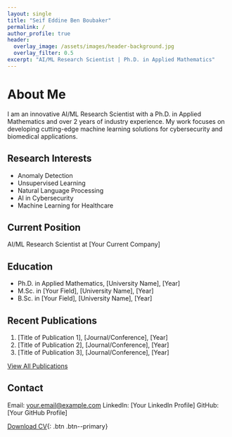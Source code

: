```yaml
---
layout: single
title: "Seif Eddine Ben Boubaker"
permalink: /
author_profile: true
header:
  overlay_image: /assets/images/header-background.jpg
  overlay_filter: 0.5
excerpt: "AI/ML Research Scientist | Ph.D. in Applied Mathematics"
---
```


# About Me

I am an innovative AI/ML Research Scientist with a Ph.D. in Applied Mathematics and over 2 years of industry experience. My work focuses on developing cutting-edge machine learning solutions for cybersecurity and biomedical applications.

## Research Interests

- Anomaly Detection
- Unsupervised Learning
- Natural Language Processing
- AI in Cybersecurity
- Machine Learning for Healthcare

## Current Position

AI/ML Research Scientist at [Your Current Company]

## Education

- Ph.D. in Applied Mathematics, [University Name], [Year]
- M.Sc. in [Your Field], [University Name], [Year]
- B.Sc. in [Your Field], [University Name], [Year]

## Recent Publications

1. [Title of Publication 1], [Journal/Conference], [Year]
2. [Title of Publication 2], [Journal/Conference], [Year]
3. [Title of Publication 3], [Journal/Conference], [Year]

[View All Publications](/publications)

## Contact

Email: your.email@example.com
LinkedIn: [Your LinkedIn Profile]
GitHub: [Your GitHub Profile]

[Download CV](/assets/pdf/your_cv.pdf){: .btn .btn--primary}
